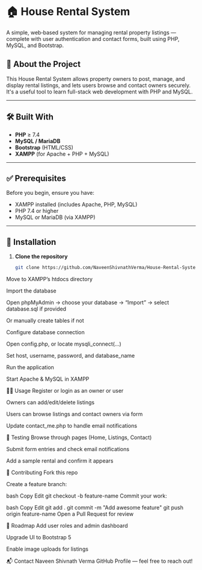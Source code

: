 # 🏠 House Rental System

A simple, web‑based system for managing rental property listings — complete with user authentication and contact forms, built using PHP, MySQL, and Bootstrap.

## 📌 About the Project
This House Rental System allows property owners to post, manage, and display rental listings, and lets users browse and contact owners securely. It's a useful tool to learn full-stack web development with PHP and MySQL.

---

## 🛠️ Built With
- **PHP** ≥ 7.4  
- **MySQL / MariaDB**  
- **Bootstrap** (HTML/CSS)  
- **XAMPP** (for Apache + PHP + MySQL)

---

## ✅ Prerequisites
Before you begin, ensure you have:
- XAMPP installed (includes Apache, PHP, MySQL)
- PHP 7.4 or higher
- MySQL or MariaDB (via XAMPP)

---

## 🚀 Installation

1. **Clone the repository**  
   ```bash
   git clone https://github.com/NaveenShivnathVerma/House-Rental-System.git
Move to XAMPP’s htdocs directory

Import the database

Open phpMyAdmin → choose your database → “Import” → select database.sql if provided

Or manually create tables if not

Configure database connection

Open config.php, or locate mysqli_connect(...)

Set host, username, password, and database_name

Run the application

Start Apache & MySQL in XAMPP

🧑‍💻 Usage
Register or login as an owner or user

Owners can add/edit/delete listings

Users can browse listings and contact owners via form

Update contact_me.php to handle email notifications


🧪 Testing
Browse through pages (Home, Listings, Contact)

Submit form entries and check email notifications

Add a sample rental and confirm it appears

🤝 Contributing
Fork this repo

Create a feature branch:

bash
Copy
Edit
git checkout -b feature-name
Commit your work:

bash
Copy
Edit
git add .
git commit -m "Add awesome feature"
git push origin feature-name
Open a Pull Request for review

🧭 Roadmap
Add user roles and admin dashboard

Upgrade UI to Bootstrap 5

Enable image uploads for listings

📬 Contact
Naveen Shivnath Verma
GitHub Profile — feel free to reach out!

